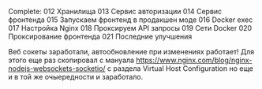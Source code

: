 Complete:
012 Хранилища
013 Сервис авторизации
014 Сервис фронтенда
015 Запускаем фронтенд в продакшен моде
016 Docker exec
017 Настройка Nginx
018 Проксируем API запросы
019 Сети Docker
020 Проксирование фронтенда
021 Последние улучшения


Веб сокеты заработали, автообновление при изменениях работает!
Для этого еще раз скопировал с мануала
https://www.nginx.com/blog/nginx-nodejs-websockets-socketio/
с раздела Virtual Host Configuration
но еще и в той же очыередности и заработало.
